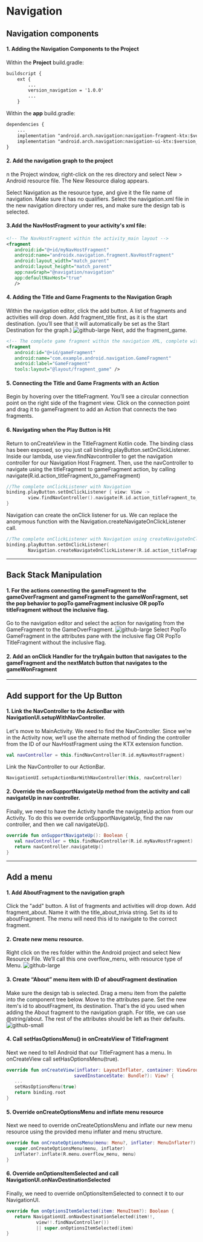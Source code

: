 # Navigation
## Navigation components
#### 1. Adding the Navigation Components to the Project
Within the **Project** build.gradle:
```xml
buildscript {
    ext {
        ...
        version_navigation = '1.0.0'
        ...
    }
```
Within the **app** build.gradle:
```xml
dependencies {
    ...
    implementation "android.arch.navigation:navigation-fragment-ktx:$version_navigation"     
    implementation "android.arch.navigation:navigation-ui-ktx:$version_navigation"
}
```
#### 2. Add the navigation graph to the project
n the Project window, right-click on the res directory and select New > Android resource file. The New Resource dialog appears.

Select Navigation as the resource type, and give it the file name of navigation. Make sure it has no qualifiers. Select the navigation.xml file in the new navigation directory under res, and make sure the design tab is selected.

#### 3.Add the NavHostFragment to your activity's xml file:
```xml
<!-- The NavHostFragment within the activity_main layout -->
<fragment
   android:id="@+id/myNavHostFragment"
   android:name="androidx.navigation.fragment.NavHostFragment"
   android:layout_width="match_parent"
   android:layout_height="match_parent"
   app:navGraph="@navigation/navigation"
   app:defaultNavHost="true"
   />
```
#### 4. Adding the Title and Game Fragments to the Navigation Graph
Within the navigation editor, click the add button. A list of fragments and activities will drop down. Add fragment_title first, as it is the start destination. (you’ll see that it will automatically be set as the Start Destination for the graph.) 
![github-large](https://i.imgur.com/FrNIdvA.png)
Next, add the fragment_game.
```xml
<!-- The complete game fragment within the navigation XML, complete with tools:layout. -->
<fragment
   android:id="@+id/gameFragment"
   android:name="com.example.android.navigation.GameFragment"
   android:label="GameFragment"
   tools:layout="@layout/fragment_game" />
```
#### 5. Connecting the Title and Game Fragments with an Action
Begin by hovering over the titleFragment. You’ll see a circular connection point on the right side of the fragment view. Click on the connection point and drag it to gameFragment to add an Action that connects the two fragments.

#### 6. Navigating when the Play Button is Hit
Return to onCreateView in the TitleFragment Kotlin code. The binding class has been exposed, so you just call binding.playButton.setOnClickListener. Inside our lambda, use view.findNavcontroller to get the navigation controller for our Navigation Host Fragment. Then, use the navController to navigate using the titleFragment to gameFragment action, by calling navigate(R.id.action_titleFragment_to_gameFragment)
```kotlin
//The complete onClickListener with Navigation
binding.playButton.setOnClickListener { view: View ->
        view.findNavController().navigate(R.id.action_titleFragment_to_gameFragment)
}
```
Navigation can create the onClick listener for us. We can replace the anonymous function with the Navigation.createNavigateOnClickListener call.
```kotlin
//The complete onClickListener with Navigation using createNavigateOnClickListener
binding.playButton.setOnClickListener(
        Navigation.createNavigateOnClickListener(R.id.action_titleFragment_to_gameFragment))
```
----------------------------------------------
## Back Stack Manipulation
#### 1. For the actions connecting the gameFragment to the gameOverFragment and gameFragment to the gameWonFragment, set the pop behavior to popTo gameFragment inclusive OR popTo titleFragment without the inclusive flag.

Go to the navigation editor and select the action for navigating from the GameFragment to the GameOverFragment. 
![github-large](https://i.imgur.com/0AzDnfp.png)
Select PopTo GameFragment in the attributes pane with the inclusive flag OR PopTo TitleFragment without the inclusive flag.

#### 2. Add an onClick Handler for the tryAgain button that navigates to the gameFragment and the nextMatch button that navigates to the gameWonFragment

----------------------------------------------
## Add support for the Up Button
#### 1. Link the NavController to the ActionBar with NavigationUI.setupWithNavController.
Let's move to MainActivity. We need to find the NavController. Since we’re in the Activity now, we’ll use the alternate method of finding the controller from the ID of our NavHostFragment using the KTX extension function.
```kotlin
val navController = this.findNavController(R.id.myNavHostFragment)
```
Link the NavController to our ActionBar.
```kotlin
NavigationUI.setupActionBarWithNavController(this, navController)
```
#### 2. Override the onSupportNavigateUp method from the activity and call navigateUp in nav controller.

Finally, we need to have the Activity handle the navigateUp action from our Activity. To do this we override onSupportNavigateUp, find the nav controller, and then we call navigateUp().
```kotlin
override fun onSupportNavigateUp(): Boolean {
   val navController = this.findNavController(R.id.myNavHostFragment)
   return navController.navigateUp()
}
```
----------------------------------------------
## Add a menu
#### 1. Add AboutFragment to the navigation graph
Click the "add" button. A list of fragments and activities will drop down. Add fragment_about. Name it with the title_about_trivia string. Set its id to aboutFragment. The menu will need this id to navigate to the correct fragment.

#### 2. Create new menu resource.
Right click on the res folder within the Android project and select New Resource File. We’ll call this one overflow_menu, with resource type of Menu. 
![github-large](https://video.udacity-data.com/topher/2018/October/5bc5208f_screen-shot-2018-10-16-at-10.19.28-am/screen-shot-2018-10-16-at-10.19.28-am.png)

#### 3. Create “About” menu item with ID of aboutFragment destination
Make sure the design tab is selected. Drag a menu item from the palette into the component tree below. Move to the attributes pane. Set the new item's id to aboutFragment, its destination. That's the id you used when adding the About fragment to the navigation graph. For title, we can use @string/about. The rest of the attributes should be left as their defaults.
![github-small](https://video.udacity-data.com/topher/2018/October/5bc520b8_screen-shot-2018-10-16-at-10.20.13-am/screen-shot-2018-10-16-at-10.20.13-am.png)

#### 4. Call setHasOptionsMenu() in onCreateView of TitleFragment

Next we need to tell Android that our TitleFragment has a menu. In onCreateView call setHasOptionsMenu(true).
```kotlin
override fun onCreateView(inflater: LayoutInflater, container: ViewGroup?,
                         savedInstanceState: Bundle?): View? {
   ...
   setHasOptionsMenu(true)
   return binding.root
}
```
#### 5. Override onCreateOptionsMenu and inflate menu resource

Next we need to override onCreateOptionsMenu and inflate our new menu resource using the provided menu inflater and menu structure.
```kotlin
override fun onCreateOptionsMenu(menu: Menu?, inflater: MenuInflater?) {
   super.onCreateOptionsMenu(menu, inflater)
   inflater?.inflate(R.menu.overflow_menu, menu)
}
```
#### 6. Override onOptionsItemSelected and call NavigationUI.onNavDestinationSelected

Finally, we need to override onOptionsItemSelected to connect it to our NavigationUI.
```kotlin
override fun onOptionsItemSelected(item: MenuItem?): Boolean {
   return NavigationUI.onNavDestinationSelected(item!!,
           view!!.findNavController())
           || super.onOptionsItemSelected(item)
}
```
